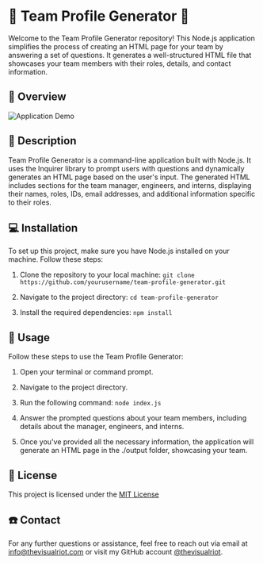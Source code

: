 # 📄 Team Profile Generator 📄

Welcome to the Team Profile Generator repository! This Node.js application simplifies the process of creating an HTML page for your team by answering a set of questions. It generates a well-structured HTML file that showcases your team members with their roles, details, and contact information.

## 👀 Overview

![Application Demo](./assets/application.gif)

## 📝 Description

Team Profile Generator is a command-line application built with Node.js. It uses the Inquirer library to prompt users with questions and dynamically generates an HTML page based on the user's input. The generated HTML includes sections for the team manager, engineers, and interns, displaying their names, roles, IDs, email addresses, and additional information specific to their roles.

## 💻 Installation

To set up this project, make sure you have Node.js installed on your machine. Follow these steps:

1. Clone the repository to your local machine: `git clone https://github.com/yourusername/team-profile-generator.git`

2. Navigate to the project directory: `cd team-profile-generator`

3. Install the required dependencies: `npm install`

## 🚀 Usage

Follow these steps to use the Team Profile Generator:

1. Open your terminal or command prompt.
2. Navigate to the project directory.
3. Run the following command: `node index.js`

4. Answer the prompted questions about your team members, including details about the manager, engineers, and interns.
5. Once you've provided all the necessary information, the application will generate an HTML page in the ./output folder, showcasing your team.

## 📜 License

This project is licensed under the [MIT License](https://choosealicense.com/licenses/mit/)

## ☎️ Contact

For any further questions or assistance, feel free to reach out via email at info@thevisualriot.com or visit my GitHub account [@thevisualriot](https://www.github.com/thevisualriot).

